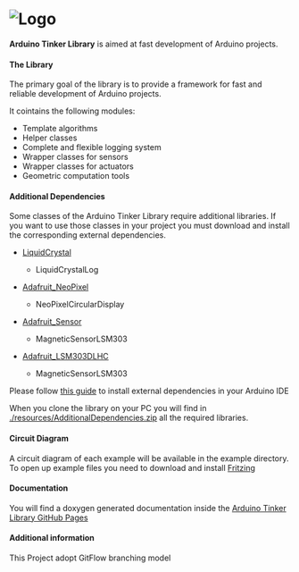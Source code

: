 ![Logo](https://raw.github.com/Nicola17/ArduinoTinkerLibrary/develop/resources/tinkerLogo.png)
====================

**Arduino Tinker Library** is aimed at fast development of Arduino projects.

#### The Library

The primary goal of the library is to provide a framework for fast and reliable development of Arduino projects. 

It cointains the following modules:

* Template algorithms
* Helper classes
* Complete and flexible logging system
* Wrapper classes for sensors
* Wrapper classes for actuators
* Geometric computation tools

#### Additional Dependencies

Some classes of the Arduino Tinker Library require additional libraries.
If you want to use those classes in your project you must download and install the corresponding external dependencies.

*	[LiquidCrystal][1]
	* LiquidCrystalLog

*	[Adafruit_NeoPixel][2]
	* NeoPixelCircularDisplay
	
* [Adafruit_Sensor][3]
  * MagneticSensorLSM303 
  
* [Adafruit_LSM303DLHC][4]
  * MagneticSensorLSM303 
	


Please follow [this guide][5] to install external dependencies in your Arduino IDE


When you clone the library on your PC you will find in [./resources/AdditionalDependencies.zip][6] all the required libraries.


[1]: http://arduino.cc/en/Tutorial/LiquidCrystal "LiquidCrystal"
[2]: https://github.com/adafruit/Adafruit_NeoPixel "Adafruit_NeoPixel"
[3]: https://github.com/adafruit/Adafruit_Sensor "Adafruit_Sensor"
[4]: https://github.com/adafruit/Adafruit_LSM303DLHC "Adafruit_LSM303DLHC"
[5]: http://www.arduino.cc/en/Hacking/Libraries "Arduino Libraries Guide"
[6]: https://github.com/Nicola17/ArduinoTinkerLibrary/blob/develop/resources/AdditionalDependencies.zip?raw=true "./resources/AdditionalDependencies.zip"
#### Circuit Diagram

A circuit diagram of each example will be available in the example directory.
To open up example files you need to download and install [Fritzing][7]

[7]: http://fritzing.org/ "Fritzing"

#### Documentation
You will find a doxygen generated documentation inside the [Arduino Tinker Library GitHub Pages][8]

[8]: http://nicola17.github.io/ArduinoTinkerLibrary/ "Arduino Tinker Library GitHub Pages"

#### Additional information

This Project adopt GitFlow branching model
